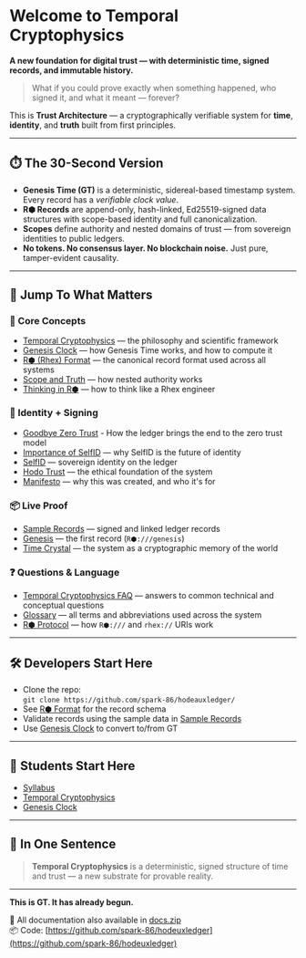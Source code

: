 # Welcome to Temporal Cryptophysics

**A new foundation for digital trust — with deterministic time, signed records, and immutable history.**

> What if you could prove exactly when something happened, who signed it, and what it meant — forever?

This is **Trust Architecture** — a cryptographically verifiable system for **time**, **identity**, and **truth** built from first principles.

---

## ⏱️ The 30-Second Version

-   **Genesis Time (GT)** is a deterministic, sidereal-based timestamp system. Every record has a _verifiable clock value_.
-   **R⬢ Records** are append-only, hash-linked, Ed25519-signed data structures with scope-based identity and full canonicalization.
-   **Scopes** define authority and nested domains of trust — from sovereign identities to public ledgers.
-   **No tokens. No consensus layer. No blockchain noise.** Just pure, tamper-evident causality.

---

## 🧭 Jump To What Matters

### 🧠 Core Concepts

-   [Temporal Cryptophysics](./temporal-cryptophysics) — the philosophy and scientific framework
-   [Genesis Clock](./genesis-clock) — how Genesis Time works, and how to compute it
-   [R⬢ (Rhex) Format](./rhex-format) — the canonical record format used across all systems
-   [Scope and Truth](./scope-and-truth) — how nested authority works
-   [Thinking in R⬢](./thinking-in-rhex) — how to think like a Rhex engineer

### 🔐 Identity + Signing

-   [Goodbye Zero Trust](./goodbye-zero-trust) - How the ledger brings the end to the zero trust model
-   [Importance of SelfID](./importance-of-selfid) — why SelfID is the future of identity
-   [SelfID](./selfid) — sovereign identity on the ledger
-   [Hodo Trust](./hodo-trust) — the ethical foundation of the system
-   [Manifesto](./manifesto) — why this was created, and who it's for

### 📦 Live Proof

-   [Sample Records](./sample-records) — signed and linked ledger records
-   [Genesis](./genesis) — the first record (`R⬢:///genesis`)
-   [Time Crystal](./ledger-as-time-crystal) — the system as a cryptographic memory of the world

### ❓ Questions & Language

-   [Temporal Cryptophysics FAQ](./tc-faq) — answers to common technical and conceptual questions
-   [Glossary](./glossary) — all terms and abbreviations used across the system
-   [R⬢ Protocol](./rhex-protocol) — how `R⬢:///` and `rhex://` URIs work

---

## 🛠️ Developers Start Here

-   Clone the repo:  
    `git clone https://github.com/spark-86/hodeauxledger/`
-   See [R⬢ Format](./rhex-format) for the record schema
-   Validate records using the sample data in [Sample Records](./sample-records)
-   Use [Genesis Clock](./genesis-clock) to convert to/from GT

---

## 🏫 Students Start Here

-   [Syllabus](./syllabus)
-   [Temporal Cryptophysics](./temporal-cryptophysics)
-   [Genesis Clock](./genesis-clock)

---

## 💬 In One Sentence

> **Temporal Cryptophysics** is a deterministic, signed structure of time and trust — a new substrate for provable reality.

---

**This is GT. It has already begun.**

📁 All documentation also available in [docs.zip](./docs.zip)  
📦 Code: [https://github.com/spark-86/hodeuxledger](https://github.com/spark-86/hodeuxledger)
